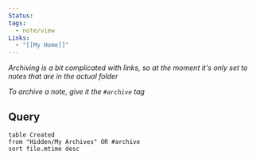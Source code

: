 ```yaml
---
Status: 
tags:
  - note/view
Links:
  - "[[My Home]]"
---
```


*Archiving is a bit complicated with links, so at the moment it's only set to notes that are in the actual folder*

*To archive a note, give it the `#archive` tag*
## Query
```dataview
table Created
from "Hidden/My Archives" OR #archive
sort file.mtime desc
```

